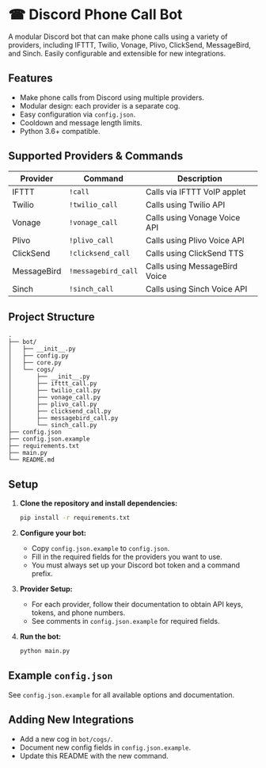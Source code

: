 # ☎ Discord Phone Call Bot

A modular Discord bot that can make phone calls using a variety of providers, including IFTTT, Twilio, Vonage, Plivo, ClickSend, MessageBird, and Sinch. Easily configurable and extensible for new integrations.

## Features

- Make phone calls from Discord using multiple providers.
- Modular design: each provider is a separate cog.
- Easy configuration via `config.json`.
- Cooldown and message length limits.
- Python 3.6+ compatible.

## Supported Providers & Commands

| Provider     | Command           | Description                       |
|--------------|-------------------|-----------------------------------|
| IFTTT        | `!call`           | Calls via IFTTT VoIP applet       |
| Twilio       | `!twilio_call`    | Calls using Twilio API            |
| Vonage       | `!vonage_call`    | Calls using Vonage Voice API      |
| Plivo        | `!plivo_call`     | Calls using Plivo Voice API       |
| ClickSend    | `!clicksend_call` | Calls using ClickSend TTS         |
| MessageBird  | `!messagebird_call` | Calls using MessageBird Voice   |
| Sinch        | `!sinch_call`     | Calls using Sinch Voice API       |

## Project Structure

```
.
├── bot/
│   ├── __init__.py
│   ├── config.py
│   ├── core.py
│   └── cogs/
│       ├── __init__.py
│       ├── ifttt_call.py
│       ├── twilio_call.py
│       ├── vonage_call.py
│       ├── plivo_call.py
│       ├── clicksend_call.py
│       ├── messagebird_call.py
│       └── sinch_call.py
├── config.json
├── config.json.example
├── requirements.txt
├── main.py
└── README.md
```

## Setup

1. **Clone the repository and install dependencies:**
    ```sh
    pip install -r requirements.txt
    ```

2. **Configure your bot:**
    - Copy `config.json.example` to `config.json`.
    - Fill in the required fields for the providers you want to use.
    - You must always set up your Discord bot token and a command prefix.

3. **Provider Setup:**
    - For each provider, follow their documentation to obtain API keys, tokens, and phone numbers.
    - See comments in `config.json.example` for required fields.

4. **Run the bot:**
    ```sh
    python main.py
    ```

## Example `config.json`

See `config.json.example` for all available options and documentation.

## Adding New Integrations

- Add a new cog in `bot/cogs/`.
- Document new config fields in `config.json.example`.
- Update this README with the new command.
